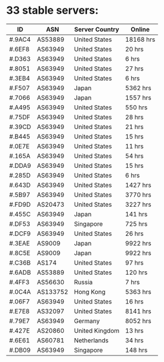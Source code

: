 # 33 stable servers:

| ID | ASN | Server Country | Online |
| ------ | ------ | ------ | ------ |
| #.9AC4 | AS53889 | United States | 18168 hrs |
| #.6EF8 | AS63949 | United States | 20 hrs |
| #.D363 | AS63949 | United States | 6 hrs |
| #.8051 | AS63949 | United States | 27 hrs |
| #.3EB4 | AS63949 | United States | 6 hrs |
| #.F507 | AS63949 | Japan | 5362 hrs |
| #.7066 | AS63949 | Japan | 1557 hrs |
| #.A495 | AS63949 | United States | 550 hrs |
| #.75DF | AS63949 | United States | 28 hrs |
| #.39CD | AS63949 | United States | 21 hrs |
| #.B445 | AS63949 | United States | 15 hrs |
| #.0E7E | AS63949 | United States | 11 hrs |
| #.165A | AS63949 | United States | 54 hrs |
| #.DDA9 | AS63949 | United States | 15 hrs |
| #.285D | AS63949 | United States | 6 hrs |
| #.643D | AS63949 | United States | 1427 hrs |
| #.5B97 | AS63949 | United States | 3770 hrs |
| #.FD9D | AS20473 | United States | 3227 hrs |
| #.455C | AS63949 | Japan | 141 hrs |
| #.DF53 | AS63949 | Singapore | 725 hrs |
| #.DCF9 | AS63949 | United States | 26 hrs |
| #.3EAE | AS9009 | Japan | 9922 hrs |
| #.8C5E | AS9009 | Japan | 9922 hrs |
| #.C36B | AS174 | United States | 97 hrs |
| #.6ADB | AS53889 | United States | 120 hrs |
| #.4FF3 | AS56630 | Russia | 7 hrs |
| #.0C4A | AS133752 | Hong Kong | 5363 hrs |
| #.06F7 | AS63949 | United States | 16 hrs |
| #.E7E8 | AS32097 | United States | 8141 hrs |
| #.79E7 | AS63949 | Germany | 8052 hrs |
| #.427E | AS20860 | United Kingdom | 13 hrs |
| #.6E61 | AS60781 | Netherlands | 34 hrs |
| #.DB09 | AS63949 | Singapore | 148 hrs |

